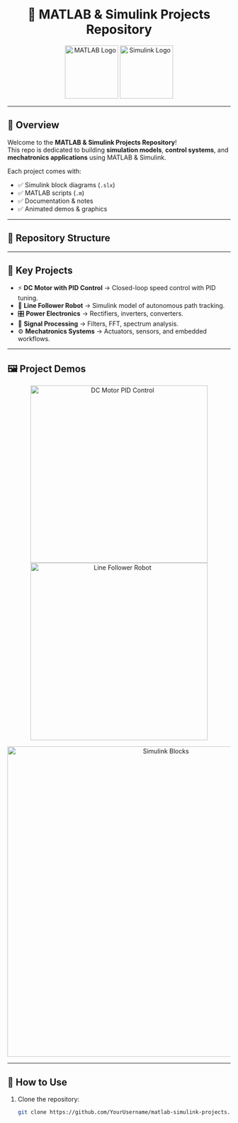 <h1 align="center">🚀 MATLAB & Simulink Projects Repository</h1>

<p align="center">
  <img src="https://upload.wikimedia.org/wikipedia/commons/2/21/Matlab_Logo.png" alt="MATLAB Logo" width="120"/>
  <img src="https://upload.wikimedia.org/wikipedia/commons/1/11/Simulink_Logo.png" alt="Simulink Logo" width="120"/>
</p>

---

## 🎯 Overview
Welcome to the **MATLAB & Simulink Projects Repository**!  
This repo is dedicated to building **simulation models**, **control systems**, and **mechatronics applications** using MATLAB & Simulink.  

Each project comes with:
- ✅ Simulink block diagrams (`.slx`)
- ✅ MATLAB scripts (`.m`)
- ✅ Documentation & notes
- ✅ Animated demos & graphics

---

## 📂 Repository Structure


---

## 🔧 Key Projects
- ⚡ **DC Motor with PID Control** → Closed-loop speed control with PID tuning.  
- 🤖 **Line Follower Robot** → Simulink model of autonomous path tracking.  
- 🎛 **Power Electronics** → Rectifiers, inverters, converters.  
- 📡 **Signal Processing** → Filters, FFT, spectrum analysis.  
- ⚙️ **Mechatronics Systems** → Actuators, sensors, and embedded workflows.  

---

## 🖼️ Project Demos
<p align="center">
  <img src="Media/dc_motor.gif" alt="DC Motor PID Control" width="400"/>
  <img src="Media/line_follower.gif" alt="Line Follower Robot" width="400"/>
</p>

<p align="center">
  <img src="Media/simulink_blocks.png" alt="Simulink Blocks" width="700"/>
</p>

---

## 🚀 How to Use
1. Clone the repository:
   ```bash
   git clone https://github.com/YourUsername/matlab-simulink-projects.git

